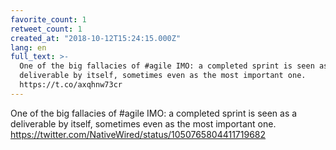 ```yaml
---
favorite_count: 1
retweet_count: 1
created_at: "2018-10-12T15:24:15.000Z"
lang: en
full_text: >-
  One of the big fallacies of #agile IMO: a completed sprint is seen as a
  deliverable by itself, sometimes even as the most important one.
  https://t.co/axqhnw73cr
---
```


One of the big fallacies of #agile IMO: a completed sprint is seen as a
deliverable by itself, sometimes even as the most important one.
<https://twitter.com/NativeWired/status/1050765804411719682>
